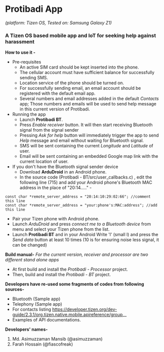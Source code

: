 # Protibadi App
*(platform: Tizen OS, Tested on: Samsung Galaxy Z1)*
### A Tizen OS based mobile app and IoT for seeking help against harassment 
**How to use it -**
- Pre-requisites
    - An active SIM card should be kept inserted into the phone.
    - The cellular account must have sufficient balance for successfully sending SMS.
    - Location service of the phone should be turned on.
    - For successfully sending email, an email account should be registered with the default email app.
    - Several numbers and email addresses added in the default *Contacts* app; Those numbers and emails will be used to send help message in this current version of Protibadi.
- Running the app
    - Launch **Protibadi BT**.
    - Press *Enable receiver* button. It will then start receiving Bluetooth signal from the signal sender
    - Pressing *Ask for help* button will immediately trigger the app to send *Help* message and email without waiting for Bluetooth signal.
    - SMS will be sent containing the current *Longitude* and *Latitude* of user.
    - Email will be sent containing an embedded Google map link with the current location of user.
- If you don't have the Bluetooth signal sender device
    - Download **ArduDroid** in an Android phone.
    - In the source code (Protibadi - BT/src/user_callbacks.c) , edit the following line (715) and add your Android phone's Bluetooth MAC address in the place of "20:14....." -
```
const char *remote_server_address = "20:14:10:29:02:66"; //comment this line
const char *remote_server_address = "your:phone's:MAC:address"; //add this line
```
- Pair your Tizen phone with Android phone.
- Launch *ArduDroid* and press *connect me to a Bluetooth device* from menu and select your Tizen phone from the list.
- Launch **Protibadi BT** and in your Android Write 'l' (small l) and press the *Send data* button at least 10 times (10 is for ensuring noise less signal, it can be changed)

**Build manual-**
*For the current version, receiver and processor are two different stand alone apps*
- At first build and install the *Protibadi - Processor* project.
- Then, build and install the *Protibadi - BT* project.

**Developers have re-used some fragments of codes from following sources-**
- Bluetooth (Sample app)
- Telephony (Sample app)
- For contacts listing https://developer.tizen.org/dev-guide/2.3.1/org.tizen.native.mobile.apireference/group__
- Examples of API documentations.

**Developers' names-**
1. Md. Asimuzzaman Mansib (@asimuzzaman)
2. Farah Hossain (@fiascofreak)
